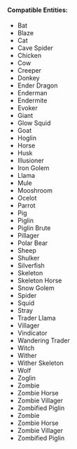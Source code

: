 #### Compatible Entities:

- Bat
- Blaze
- Cat
- Cave Spider
- Chicken
- Cow
- Creeper
- Donkey
- Ender Dragon
- Enderman
- Endermite
- Evoker
- Giant
- Glow Squid
- Goat
- Hoglin
- Horse
- Husk
- Illusioner
- Iron Golem
- Llama
- Mule
- Mooshroom
- Ocelot
- Parrot
- Pig
- Piglin
- Piglin Brute
- Pillager
- Polar Bear
- Sheep
- Shulker
- Silverfish
- Skeleton
- Skeleton Horse
- Snow Golem
- Spider
- Squid
- Stray
- Trader Llama
- Villager
- Vindicator
- Wandering Trader
- Witch
- Wither
- Wither Skeleton
- Wolf
- Zoglin
- Zombie
- Zombie Horse
- Zombie Villager
- Zombified Piglin
- Zombie
- Zombie Horse
- Zombie Villager
- Zombified Piglin

